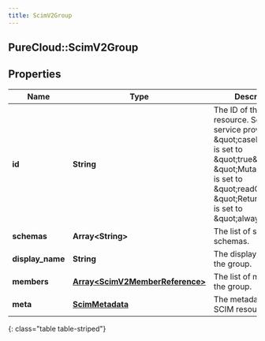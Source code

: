 ```yaml
---
title: ScimV2Group
---
```

## PureCloud::ScimV2Group

## Properties

|Name | Type | Description | Notes|
|------------ | ------------- | ------------- | -------------|
| **id** | **String** | The ID of the SCIM resource. Set by the service provider. \&quot;caseExact\&quot; is set to \&quot;true\&quot;. \&quot;Mutability\&quot; is set to \&quot;readOnly\&quot;. \&quot;Returned\&quot; is set to \&quot;always\&quot;. | [optional] |
| **schemas** | **Array&lt;String&gt;** | The list of supported schemas. | [optional] |
| **display_name** | **String** | The display name of the group. | [optional] |
| **members** | [**Array&lt;ScimV2MemberReference&gt;**](ScimV2MemberReference.html) | The list of members in the group. | [optional] |
| **meta** | [**ScimMetadata**](ScimMetadata.html) | The metadata of the SCIM resource. | [optional] |
{: class="table table-striped"}


